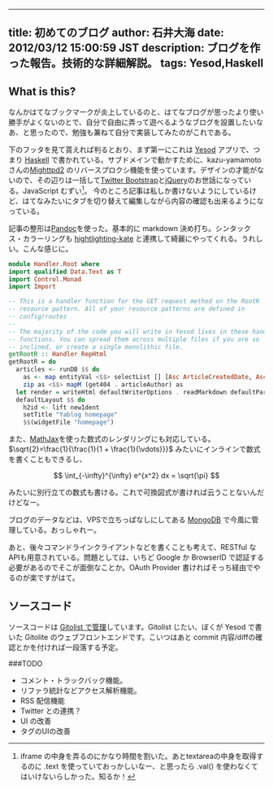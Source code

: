 ------
title: 初めてのブログ
author: 石井大海
date: 2012/03/12 15:00:59 JST
description: ブログを作った報告。技術的な詳細解説。
tags: Yesod,Haskell
------
## What is this?
なんかはてなブックマークが炎上しているのと、はてなブログが思ったより使い勝手がよくないのとで、自分で自由に弄って遊べるようなブログを設置したいなあ、と思ったので、勉強も兼ねて自分で実装してみたのがこれである。

下のフッタを見て貰えれば判るとおり、まず第一にこれは [Yesod](http://yesodweb.com) アプリで、つまり [Haskell](http://www.haskell.org) で書かれている。サブドメインで動かすために、kazu-yamamoto さんの[Mighttpd2](http://mew.org/~kazu/proj/mighttpd/en/) のリバースプロクシ機能を使っています。デザインの才能がないので、その辺りは一括して[Twitter Bootstrap](http://twitter.github.com/bootstrap/)と[jQuery](http://jquery.com/)のお世話になっている。JavaScript むずい[^1]。 今のところ記事は私しか書けないようにしているけど、はてなみたいにタブを切り替えて編集しながら内容の確認も出来るようになっている。

[^1]: iframe の中身を弄るのにかなり時間を割いた。あとtextareaの中身を取得するのに .text を使っていておっかしいなー、と思ったら .val() を使わなくてはいけないらしかった。知るか！

記事の整形は[Pandoc](http://hackage.haskell.org/package/pandoc)を使った。基本的に markdown 決め打ち。シンタックス・カラーリングも [hightlighting-kate](http://hackage.haskell.org/package/highlighting-kate) と連携して綺麗にやってくれる。うれしい。こんな感じに。

```haskell
module Handler.Root where
import qualified Data.Text as T
import Control.Monad
import Import

-- This is a handler function for the GET request method on the RootR
-- resource pattern. All of your resource patterns are defined in
-- config/routes
--
-- The majority of the code you will write in Yesod lives in these handler
-- functions. You can spread them across multiple files if you are so
-- inclined, or create a single monolithic file.
getRootR :: Handler RepHtml
getRootR = do
  articles <- runDB $$ do
    as <- map entityVal <$$> selectList [] [Asc ArticleCreatedDate, Asc ArticleCreatedTime, LimitTo 5 :: SelectOpt Article]
    zip as <$$> mapM (get404 . articleAuthor) as
  let render = writeHtml defaultWriterOptions . readMarkdown defaultParserState
  defaultLayout $$ do
    h2id <- lift newIdent
    setTitle "Yablog homepage"
    $$(widgetFile "homepage")
```

また、[MathJax](http://www.mathjax.org/)を使った数式のレンダリングにも対応している。$\sqrt{2}=\frac{1}{\frac{1}{1 + \frac{1}{\vdots}}}$ みたいにインラインで数式を書くこともできるし、

$$
\int_{-\infty}^{\infty} e^{x^2} dx = \sqrt{\pi}
$$

みたいに別行立ての数式も書ける。これで可換図式が書ければ云うことないんだけどなー。

ブログのデータなどは、VPSで立ちっぱなしにしてある [MongoDB](http://www.mongodb.org/) で今風に管理している。おっしゃれー。

あと、後々コマンドラインクライアントなどを書くことも考えて、RESTful なAPIも用意されている。問題としては、いちど Google か BrowserID で認証する必要があるのでそこが面倒なことか。OAuth Provider 書ければそっち経由でやるのが楽ですがはて。

## ソースコード
ソースコードは [Gitolist で管理](http://gitweb.konn-san.com/repo/Yablog/tree/master)しています。Gitolist じたい、ぼくが Yesod で書いた Gitolite のウェブフロントエンドです。こいつはあと commit 内容/diffの確認とかを付ければ一段落する予定。

###TODO
* コメント・トラックバック機能。
* リファラ統計などアクセス解析機能。
* RSS 配信機能
* Twitter との連携？
* UI の改善
* タグのUIの改善

